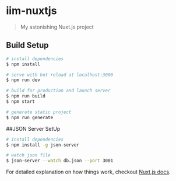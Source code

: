 # iim-nuxtjs

> My astonishing Nuxt.js project

## Build Setup

``` bash
# install dependencies
$ npm install

# serve with hot reload at localhost:3000
$ npm run dev

# build for production and launch server
$ npm run build
$ npm start

# generate static project
$ npm run generate
```

##JSON Server SetUp

``` bash
# install dependencies
$ npm install -g json-server

# watch json file
$ json-server --watch db.json --port 3001
```

For detailed explanation on how things work, checkout [Nuxt.js docs](https://nuxtjs.org).

